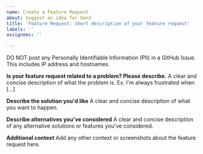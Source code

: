 ```yaml
---
name: Create a Feature Request
about: Suggest an idea for Gen3
title: 'Feature Request: short description of your feature request'
labels: ''
assignees: ''

---
```


DO NOT post any Personally Identifiable Information (PII) in a GitHub Issue.  This includes IP address and hostnames.

**Is your feature request related to a problem? Please describe.**
A clear and concise description of what the problem is. Ex. I'm always frustrated when [...]

**Describe the solution you'd like**
A clear and concise description of what you want to happen.

**Describe alternatives you've considered**
A clear and concise description of any alternative solutions or features you've considered.

**Additional context**
Add any other context or screenshots about the feature request here.

